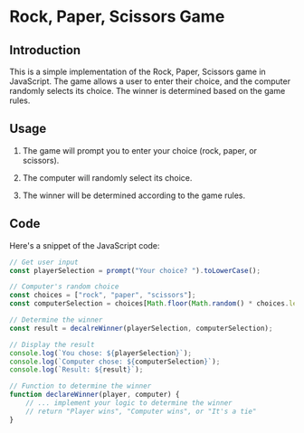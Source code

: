 # Rock, Paper, Scissors Game

## Introduction

This is a simple implementation of the Rock, Paper, Scissors game in JavaScript. The game allows a user to enter their choice, and the computer randomly selects its choice. The winner is determined based on the game rules.

## Usage


1. The game will prompt you to enter your choice (rock, paper, or scissors).

3. The computer will randomly select its choice.

4. The winner will be determined according to the game rules.

## Code

Here's a snippet of the JavaScript code:

```javascript
// Get user input
const playerSelection = prompt("Your choice? ").toLowerCase();

// Computer's random choice
const choices = ["rock", "paper", "scissors"];
const computerSelection = choices[Math.floor(Math.random() * choices.length)];

// Determine the winner
const result = decalreWinner(playerSelection, computerSelection);

// Display the result
console.log(`You chose: ${playerSelection}`);
console.log(`Computer chose: ${computerSelection}`);
console.log(`Result: ${result}`);

// Function to determine the winner
function declareWinner(player, computer) {
    // ... implement your logic to determine the winner
    // return "Player wins", "Computer wins", or "It's a tie"
}
